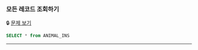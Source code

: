 ### 모든 레코드 조회하기

🔒 [문제 보기](https://school.programmers.co.kr/learn/courses/30/lessons/59034)

```SQL
SELECT * from ANIMAL_INS
```

------
